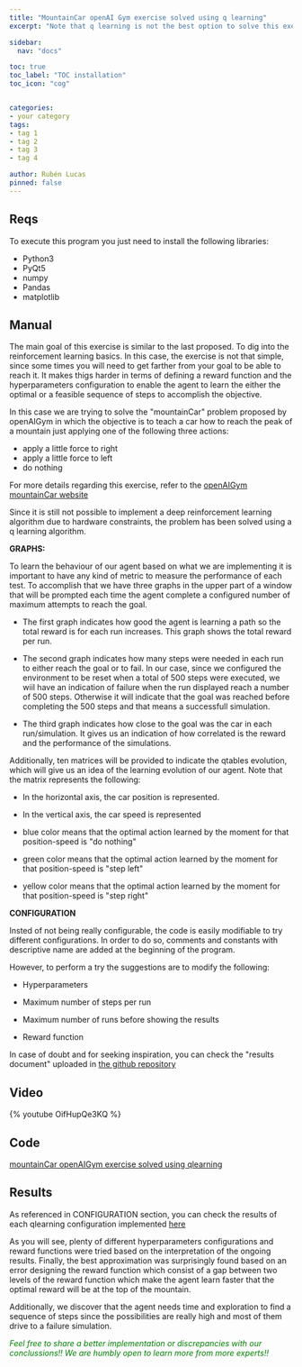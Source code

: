 ```yaml
---
title: "MountainCar openAI Gym exercise solved using q learning"
excerpt: "Note that q learning is not the best option to solve this exercise"

sidebar:
  nav: "docs"

toc: true
toc_label: "TOC installation"
toc_icon: "cog"


categories:
- your category
tags:
- tag 1
- tag 2
- tag 3
- tag 4

author: Rubén Lucas
pinned: false
---
```


## Reqs

To execute this program you just need to install the following libraries:
- Python3
- PyQt5
- numpy
- Pandas
- matplotlib


## Manual

The main goal of this exercise is similar to the last proposed. To dig into the reinforcement learning basics.
In this case, the exercise is not that simple, since some times you will need to get farther from your goal to be able to reach it.
It makes thigs harder in terms of defining a reward function and the hyperparameters configuration to enable the agent to learn the either the optimal or a feasible sequence of steps to accomplish the objective.

In this case we are trying to solve the "mountainCar" problem proposed by openAIGym in which the objective is to teach a car how to reach the peak of a mountain just applying one of the following three actions:
- apply a little force to right
- apply a little force to left
- do nothing

For more details regarding this exercise, refer to the [openAIGym mountainCar website](https://gym.openai.com/envs/MountainCar-v0/)

Since it is still not possible to implement a deep reinforcement learning algorithm due to hardware constraints, the problem has been solved using a q learning algorithm.

<strong>GRAPHS:</strong>

To learn the behaviour of our agent based on what we are implementing it is important to have any kind of metric to measure the performance of each test.
To accomplish that we have three graphs in the upper part of a window that will be prompted each time the agent complete a configured number of maximum attempts to reach the goal.

- The first graph indicates how good the agent is learning a path so the total reward is for each run increases. This graph shows the total reward per run.

- The second graph indicates how many steps were needed in each run to either reach the goal or to fail. In our case, since we configured the environment to be reset when a total of 500 steps were executed, we wiil have an indication of failure when the run displayed reach a number of 500 steps. Otherwise it will indicate that the goal was reached before completing the 500 steps and that means a successfull simulation.

- The third graph indicates how close to the goal was the car in each run/simulation. It gives us an indication of how correlated is the reward and the performance of the simulations.

Additionally, ten matrices will be provided to indicate the qtables evolution, which will give us an idea of the learning evolution of our agent. Note that the matrix represents the following:

- In the horizontal axis, the car position is represented.

- In the vertical axis, the car speed is represented

- blue color means that the optimal action learned by the moment for that position-speed is "do nothing"

- green color means that the optimal action learned by the moment for that position-speed is "step left"

- yellow color means that the optimal action learned by the moment for that position-speed is "step right"


<strong>CONFIGURATION</strong>

Insted of not being really configurable, the code is easily modifiable to try different configurations. In order to do so, comments and constants with descriptive name are added at the beginning of the program.

However, to perform a try the suggestions are to modify the following:

- Hyperparameters

- Maximum number of steps per run

- Maximum number of runs before showing the results

- Reward function

In case of doubt and for seeking inspiration, you can check the "results document" uploaded in [the github repository](https://github.com/RoboticsLabURJC/2020-phd-ruben-lucas/tree/master/openAI_exercises/mountainCar/qlearning/results/)


## Video

{% youtube OifHupQe3KQ %}



## Code

[mountainCar openAIGym exercise solved using qlearning](https://github.com/RoboticsLabURJC/2020-phd-ruben-lucas/tree/master/openAI_exercises/mountainCar/qlearning)

## Results

As referenced in CONFIGURATION section, you can check the results of each qlearning configuration implemented [here](https://github.com/RoboticsLabURJC/2020-phd-ruben-lucas/tree/master/openAI_exercises/mountainCar/qlearning/results/)

As you will see, plenty of different hyperparameters configurations and reward functions were tried based on the interpretation of the ongoing results.
Finally, the best approximation was surprisingly found based on an error designing the reward function which consist of a gap between two levels of the reward function which make the agent learn faster that the optimal reward will be at the top of the mountain.

Additionally, we discover that the agent needs time and exploration to find a sequence of steps since the possibilities are really high and most of them drive to a failure simulation.



<span style="color:green">*Feel free to share a better implementation or discrepancies with our conclussions!! We are humbly open to learn more from more experts!!*</span>


